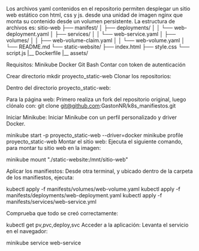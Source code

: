 Los archivos yaml contenidos en el repositorio permiten desplegar un sitio web estático con html, css y js. desde una unidad de imagen nginx que monta su contenido desde un volumen persistente.
La estructura de archivos es:
sitio-web
├── manifest/
│   ├── deployments/
│   │   └── web-deployment.yaml
│   ├── services/
│   │   └── web-service.yaml
│   ├── volumes/
│   │   ├── web-volume-claim.yaml
│   │   └── web-volume.yaml
│   └── README.md
└── static-website/
    ├── index.html
    ├── style.css
    └── script.js
    |__ Dockerfile
    |__ assets/

Requisitos:
Minikube
Docker
Git
Bash 
Contar con token de autenticación

Crear directorio 
mkdir proyecto_static-web
Clonar los repositorios:
  
Dentro del directorio proyecto_static-web:

Para la página web: Primero realiza un fork del repositorio original, luego clónalo con:
git clone git@github.com:GastonNR/k8s_manifiestos.git

Iniciar Minikube: Iniciar Minikube con un perfil personalizado y driver Docker.

minikube start -p proyecto_static-web --driver=docker
minikube profile proyecto_static-web
Montar el sitio web:
Ejecuta el siguiente comando, para montar tu sitio web en la imagen:

minikube mount "./static-website:/mnt/sitio-web" 

Aplicar los manifiestos: Desde otra terminal, y ubicado dentro de la carpeta de los manifiestos, ejecuta:

kubectl apply -f manifests/volumes/web-volume.yaml
kubectl apply -f manifests/deployments/web-deployment.yaml
kubectl apply -f manifests/services/web-service.yml

Comprueba que todo se creó correctamente:

kubectl get pv,pvc,deploy,svc
Acceder a la aplicación: Levanta el servicio en el navegador:

minikube service web-service

